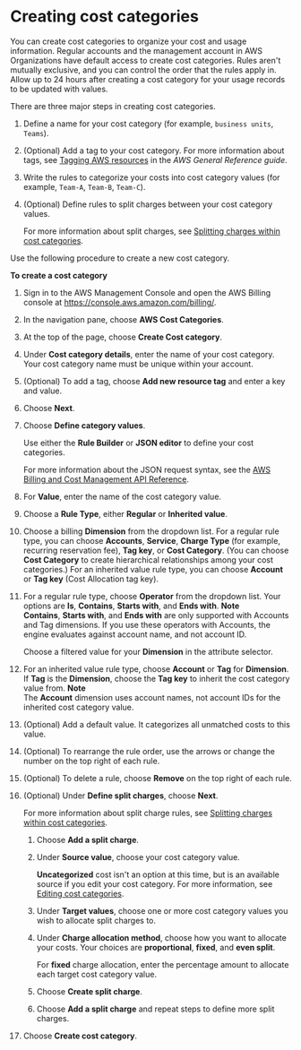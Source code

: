 # Creating cost categories<a name="create-cost-categories"></a>

You can create cost categories to organize your cost and usage information\. Regular accounts and the management account in AWS Organizations have default access to create cost categories\. Rules aren't mutually exclusive, and you can control the order that the rules apply in\. Allow up to 24 hours after creating a cost category for your usage records to be updated with values\.

There are three major steps in creating cost categories\.

1. Define a name for your cost category \(for example, `business units`, `Teams`\)\.

1. \(Optional\) Add a tag to your cost category\. For more information about tags, see [Tagging AWS resources](https://docs.aws.amazon.com/general/latest/gr/aws_tagging.html) in the *AWS General Reference guide*\.

1. Write the rules to categorize your costs into cost category values \(for example, `Team-A`, `Team-B`, `Team-C`\)\.

1. \(Optional\) Define rules to split charges between your cost category values\.

   For more information about split charges, see [Splitting charges within cost categories](splitcharge-cost-categories.md)\.

Use the following procedure to create a new cost category\.<a name="create-cost-categories-steps"></a>

**To create a cost category**

1. Sign in to the AWS Management Console and open the AWS Billing console at [https://console\.aws\.amazon\.com/billing/](https://console.aws.amazon.com/billing/)\.

1. In the navigation pane, choose **AWS Cost Categories**\.

1. At the top of the page, choose **Create Cost category**\.

1. Under **Cost category details**, enter the name of your cost category\. Your cost category name must be unique within your account\.

1. \(Optional\) To add a tag, choose **Add new resource tag** and enter a key and value\.

1. Choose **Next**\.

1. Choose **Define category values**\.

   Use either the **Rule Builder** or **JSON editor** to define your cost categories\. 

   For more information about the JSON request syntax, see the [AWS Billing and Cost Management API Reference](https://docs.aws.amazon.com/aws-cost-management/latest/APIReference/)\.

1. For **Value**, enter the name of the cost category value\.

1. Choose a **Rule Type**, either **Regular** or **Inherited value**\.

1. Choose a billing **Dimension** from the dropdown list\. For a regular rule type, you can choose **Accounts**, **Service**, **Charge Type** \(for example, recurring reservation fee\), **Tag key**, or **Cost Category**\. \(You can choose **Cost Category** to create hierarchical relationships among your cost categories\.\) For an inherited value rule type, you can choose **Account** or **Tag key** \(Cost Allocation tag key\)\.

1. For a regular rule type, choose **Operator** from the dropdown list\. Your options are **Is**, **Contains**, **Starts with**, and **Ends with**\.
**Note**  
**Contains**, **Starts with**, and **Ends with** are only supported with Accounts and Tag dimensions\. If you use these operators with Accounts, the engine evaluates against account name, and not account ID\.

   Choose a filtered value for your **Dimension** in the attribute selector\.

1. For an inherited value rule type, choose **Account** or **Tag** for **Dimension**\. If **Tag** is the **Dimension**, choose the **Tag key** to inherit the cost category value from\.
**Note**  
The **Account** dimension uses account names, not account IDs for the inherited cost category value\.

1. \(Optional\) Add a default value\. It categorizes all unmatched costs to this value\.

1. \(Optional\) To rearrange the rule order, use the arrows or change the number on the top right of each rule\.

1. \(Optional\) To delete a rule, choose **Remove** on the top right of each rule\.

1. \(Optional\) Under **Define split charges**, choose **Next**\.

   For more information about split charge rules, see [Splitting charges within cost categories](splitcharge-cost-categories.md)\.

   1. Choose **Add a split charge**\.

   1. Under **Source value**, choose your cost category value\.

      **Uncategorized** cost isn't an option at this time, but is an available source if you edit your cost category\. For more information, see [Editing cost categories](edit-cost-categories.md)\.

   1. Under **Target values**, choose one or more cost category values you wish to allocate split charges to\.

   1. Under **Charge allocation method**, choose how you want to allocate your costs\. Your choices are **proportional**, **fixed**, and **even split**\.

      For **fixed** charge allocation, enter the percentage amount to allocate each target cost category value\.

   1. Choose **Create split charge**\.

   1. Choose **Add a split charge** and repeat steps to define more split charges\.

1. Choose **Create cost category**\.